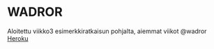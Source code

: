 WADROR
======

Aloitettu viikko3 esimerkkiratkaisun pohjalta, aiemmat viikot @wadror
[Heroku](https://still-cove-3600.herokuapp.com)
